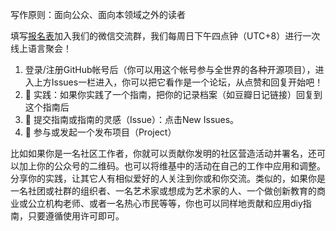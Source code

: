 写作原则：面向公众、面向本领域之外的读者

填写[报名表](+++++++++)加入我们的微信交流群，我们每周日下午四点钟（UTC+8）进行一次线上语言聚会！

1. 登录/注册GitHub帐号后（你可以用这个帐号参与全世界的各种开源项目），进入上方Issues一栏进入，你可以把它看作是一个论坛，从点赞和回复开始吧！
2. 🍇 实践：如果你实践了一个指南，把你的记录档案（如豆瓣日记链接）回复到这个指南后
3. 🌿 提交指南或指南的灵感（Issue）：点击New Issues。
4. 🌸 参与或发起一个发布项目（Project）

比如如果你是一名社区工作者，你就可以贡献你发明的社区营造活动并署名，还可以加上你的公众号的二维码。也可以将维基中的活动在自己的工作中应用和调整。分享你的实践，让其它人有相似爱好的人关注到你或和你交流。类似的，如果你是一名社团或社群的组织者、一名艺术家或想成为艺术家的人、一个做创新教育的商业或公立机构老师、或者一名热心市民等等，你也可以同样地贡献和应用diy指南，只要遵循使用许可即可。

